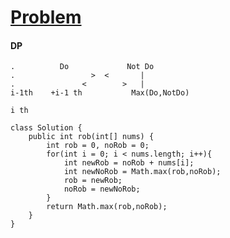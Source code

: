 # [Problem](https://leetcode.com/problems/house-robber/)

#### DP
````
.          Do             Not Do
.                 >  <       |
.               <        >   |
i-1th    +i-1 th           Max(Do,NotDo)

i th
````
````
class Solution {
    public int rob(int[] nums) {
        int rob = 0, noRob = 0;
        for(int i = 0; i < nums.length; i++){
            int newRob = noRob + nums[i];
            int newNoRob = Math.max(rob,noRob);
            rob = newRob;
            noRob = newNoRob;
        }
        return Math.max(rob,noRob);
    }
}
````
